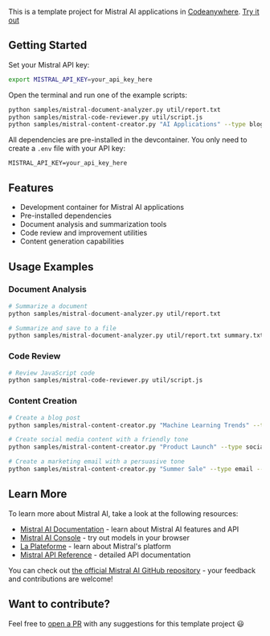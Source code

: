 This is a template project for Mistral AI applications in [Codeanywhere](https://codeanywhere.com/). [Try it out](https://app.codeanywhere.com/#https://github.com/codeanywhere-templates/mistral-ai)

## Getting Started

Set your Mistral API key:
```bash 
export MISTRAL_API_KEY=your_api_key_here
```

Open the terminal and run one of the example scripts:

```bash
python samples/mistral-document-analyzer.py util/report.txt
python samples/mistral-code-reviewer.py util/script.js
python samples/mistral-content-creator.py "AI Applications" --type blog --tone professional
```

All dependencies are pre-installed in the devcontainer. You only need to create a `.env` file with your API key:

```
MISTRAL_API_KEY=your_api_key_here
```

## Features

- Development container for Mistral AI applications
- Pre-installed dependencies
- Document analysis and summarization tools
- Code review and improvement utilities
- Content generation capabilities

## Usage Examples

### Document Analysis

```bash
# Summarize a document
python samples/mistral-document-analyzer.py util/report.txt

# Summarize and save to a file
python samples/mistral-document-analyzer.py util/report.txt summary.txt
```

### Code Review

```bash
# Review JavaScript code
python samples/mistral-code-reviewer.py util/script.js
```

### Content Creation

```bash
# Create a blog post
python samples/mistral-content-creator.py "Machine Learning Trends" --type blog

# Create social media content with a friendly tone
python samples/mistral-content-creator.py "Product Launch" --type social --tone friendly

# Create a marketing email with a persuasive tone
python samples/mistral-content-creator.py "Summer Sale" --type email --tone persuasive
```

## Learn More

To learn more about Mistral AI, take a look at the following resources:

- [Mistral AI Documentation](https://docs.mistral.ai/) - learn about Mistral AI features and API
- [Mistral AI Console](https://console.mistral.ai/) - try out models in your browser
- [La Plateforme](https://docs.mistral.ai/platform/overview/) - learn about Mistral's platform
- [Mistral API Reference](https://docs.mistral.ai/api/) - detailed API documentation

You can check out [the official Mistral AI GitHub repository](https://github.com/mistralai/mistral-python) - your feedback and contributions are welcome!

## Want to contribute?

Feel free to [open a PR](https://github.com/codeanywhere-templates/mistral-ai) with any suggestions for this template project 😃
